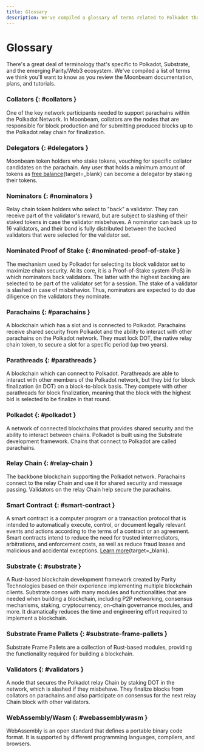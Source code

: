 ```yaml
---
title: Glossary
description: We've compiled a glossary of terms related to Polkadot that'll make it easier to learn more about the ecosystem.
---
```


# Glossary

There's a great deal of terminology that's specific to Polkadot, Substrate, and the emerging Parity/Web3 ecosystem. We've compiled a list of terms we think you'll want to know as you review the Moonbeam documentation, plans, and tutorials.

### Collators {: #collators }

One of the key network participants needed to support parachains within the Polkadot Network.  In Moonbeam, collators are the nodes that are responsible for block production and for submitting produced blocks up to the Polkadot relay chain for finalization.

### Delegators {: #delegators }

Moonbeam token holders who stake tokens, vouching for specific collator candidates on the parachain. Any user that holds a minimum amount of tokens as [free balance](https://wiki.polkadot.network/docs/learn-accounts#balance-types/){target=\_blank} can become a delegator by staking their tokens.

### Nominators {: #nominators }

Relay chain token holders who select to "back" a validator. They can receive part of the validator's reward, but are subject to slashing of their staked tokens in case the validator misbehaves. A nominator can back up to 16 validators, and their bond is fully distributed between the backed validators that were selected for the validator set.

### Nominated Proof of Stake {: #nominated-proof-of-stake }

The mechanism used by Polkadot for selecting its block validator set to maximize chain security. At its core, it is a Proof-of-Stake system (PoS) in which nominators back validators. The latter with the highest backing are selected to be part of the validator set for a session. The stake of a validator is slashed in case of misbehavior. Thus, nominators are expected to do due diligence on the validators they nominate.

### Parachains {: #parachains }

A blockchain which has a slot and is connected to Polkadot.  Parachains receive shared security from Polkadot and the ability to interact with other parachains on the Polkadot network. They must lock DOT, the native relay chain token, to secure a slot for a specific period (up two years).

### Parathreads {: #parathreads }

A blockchain which can connect to Polkadot.  Parathreads are able to interact with other members of the Polkadot network, but they bid for block finalization (in DOT) on a block-to-block basis. They compete with other parathreads for block finalization, meaning that the block with the highest bid is selected to be finalize in that round.

### Polkadot {: #polkadot }

A network of connected blockchains that provides shared security and the ability to interact between chains.  Polkadot is built using the Substrate development framework.  Chains that connect to Polkadot are called parachains.

### Relay Chain {: #relay-chain }

The backbone blockchain supporting the Polkadot network.  Parachains connect to the relay Chain and use it for shared security and message passing.  Validators on the relay Chain help secure the parachains.

### Smart Contract {: #smart-contract }

A smart contract is a computer program or a transaction protocol that is intended to automatically execute, control, or document legally relevant events and actions according to the terms of a contract or an agreement. Smart contracts intend to reduce the need for trusted intermediators, arbitrations, and enforcement costs, as well as reduce fraud losses and malicious and accidental exceptions. [Learn more](https://en.wikipedia.org/wiki/Smart_contract/){target=\_blank}.

### Substrate {: #substrate }

A Rust-based blockchain development framework created by Parity Technologies based on their experience implementing multiple blockchain clients.  Substrate comes with many modules and functionalities that are needed when building a blockchain, including P2P networking, consensus mechanisms, staking, cryptocurrency, on-chain governance modules, and more.  It dramatically reduces the time and engineering effort required to implement a blockchain.

### Substrate Frame Pallets {: #substrate-frame-pallets }

Substrate Frame Pallets are a collection of Rust-based modules, providing the functionality required for building a blockchain.  

### Validators {: #validators }

A node that secures the Polkadot relay Chain by staking DOT in the network, which is slashed if they misbehave. They finalize blocks from collators on parachains and also participate on consensus for the next relay Chain block with other validators.

### WebAssembly/Wasm {: #webassemblywasm }

WebAssembly is an open standard that defines a portable binary code format. It is supported by different programming languages, compilers, and browsers.
